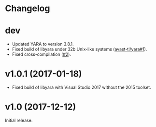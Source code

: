 # Changelog

# dev

* Updated YARA to version 3.8.1.
* Fixed build of libyara under 32b Unix-like systems ([avast-tl/yara#1](https://github.com/avast-tl/yara/pull/1)).
* Fixed cross-compilation ([#2](https://github.com/avast-tl/yaracpp/pull/2)).

# v1.0.1 (2017-01-18)

* Fixed build of libyara with Visual Studio 2017 without the 2015 toolset.

# v1.0 (2017-12-12)

Initial release.
